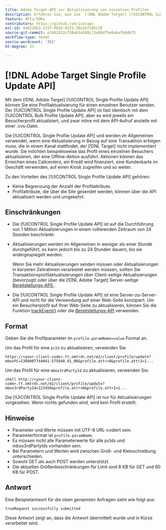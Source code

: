 ```yaml
---
title: Adobe Target-API zur Aktualisierung von einzelnen Profilen
description: Erfahren Sie, wie Sie  [!DNL Adobe Target] [!UICONTROL Single Profile Update API] verwenden, um die Profildaten eines einzelnen Besuchers an zu senden [!DNL Target].
feature: APIs/SDKs
contributors: https://github.com/icaraps
exl-id: 4e022db3-215f-461b-9222-38ce2f2dbc28
source-git-commit: e2462d12cf58ab5a588c13a96df5e6abafb9d675
workflow-type: tm+mt
source-wordcount: '352'
ht-degree: 3%

---
```


# [!DNL Adobe Target Single Profile Update API]

Mit dem [!DNL Adobe Target] [!UICONTROL Single Profile Update API] können Sie eine Profilaktualisierung für einen einzelnen Benutzer senden. Der [!UICONTROL Single Profile Update API] ist fast identisch mit dem [!UICONTROL Bulk Profile Update API], aber es wird jeweils ein Besucherprofil aktualisiert, und zwar inline mit dem API-Aufruf anstelle mit einer .cvs-Datei.

Die [!UICONTROL Single Profile Update API] und werden im Allgemeinen verwendet, wenn eine Aktualisierung in Bezug auf eine Transaktion erfolgen muss, die in einem Kanal stattfindet, der [!DNL Target] nicht implementiert wurde. Sie möchten beispielsweise das Profil eines einzelnen Besuchers aktualisieren, der eine Offline-Aktion ausführt. Aktionen können das Erreichen eines Callcenters, ein Kredit wird finanziert, eine Kundenkarte im Geschäft verwenden, auf einen Kiosk zugreifen und so weiter.

Zu den Vorteilen des [!UICONTROL Single Profile Update API] gehören:

* Keine Begrenzung der Anzahl der Profilattribute.
* Profilattribute, die über die Site gesendet werden, können über die API aktualisiert werden und umgekehrt.

## Einschränkungen 

* Die [!UICONTROL Single Profile Update API] ist auf die Durchführung von 1 Million Aktualisierungen in einem rollierenden Zeitraum von 24 Stunden beschränkt.
* Aktualisierungen werden im Allgemeinen in weniger als einer Stunde durchgeführt, es kann jedoch bis zu 24 Stunden dauern, bis sie widergespiegelt werden.

  Wenn Sie mehr Aktualisierungen senden müssen oder Aktualisierungen in kürzeren Zeitrahmen verarbeitet werden müssen, sollten Sie Transaktionsprofilaktualisierungen über Client-seitige Aktualisierungen (bevorzugt) oder über die [!DNL Adobe Target] Server-seitige [Bereitstellungs-API) ](/help/dev/implement/delivery-api/overview.md).

* Die [!UICONTROL Single Profile Update API] ist eine Server-zu-Server-API und nicht für die Verwendung auf einer Web-Seite konzipiert. Um ein Besucherprofil auf Ihrer Web-Seite zu aktualisieren, können Sie die Funktion [trackEvent()](/help/dev/implement/client-side/atjs/atjs-functions/adobe-target-trackevent.md) oder die [Bereitstellungs-API](/help/dev/implement/delivery-api/overview.md) verwenden.

## Format

Geben Sie die Profilparameter im `profile.paramName=value` Format an.

Um das Profil für eine `pcId` zu aktualisieren, verwenden Sie:

``````
https://<your-client-code>.tt.omtrdc.net/m2/client/profile/update?mboxPC=1368007744041-575948.01_00&profile.attr=0&profile.attr2=1...
``````

Um das Profil für eine `mbox3rdPartyId` zu aktualisieren, verwenden Sie:

``````
shell http://<your-client-code>.tt.omtrdc.net/m2/client/profile/update?mbox3rdPartyId=123456&profile.attr=0&profile.attr2=1...
``````

Die [!UICONTROL Single Profile Update API] ist nur für Aktualisierungen vorgesehen. Wenn nichts gefunden wird, wird kein Profil erstellt.

## Hinweise

* Parameter und Werte müssen mit UTF-8 URL-codiert sein.
* Parameterformat ist `profile.paramName`.
* Es müssen nicht alle Parameterwerte für alle pcIds und mbox3rdPartyIds vorhanden sein.
* Bei Parametern und Werten wird zwischen Groß- und Kleinschreibung unterschieden.
* Sowohl GET als auch POST werden unterstützt.
* Die aktuellen Größenbeschränkungen für Limit sind 8 KB für GET und 60 KB für POST.

## Antwort

Eine Beispielantwort für die oben genannten Anfragen sieht wie folgt aus:

`trueRequest successfully submitted`

Diese Antwort zeigt an, dass die Antwort übermittelt wurde und in Kürze verarbeitet wird.
